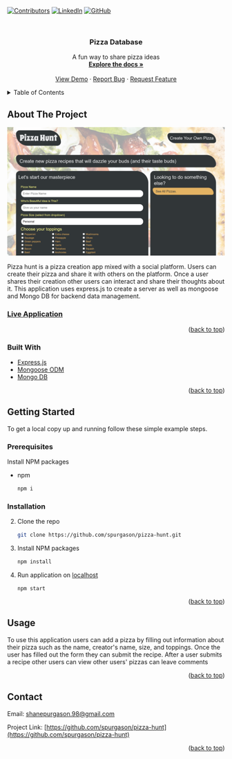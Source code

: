 <div id="top"></div>

[![Contributors][contributors-shield]][contributors-url]
[![LinkedIn][linkedin-shield]][linkedin-url]
[![GitHub][github-shield]][github-url]



<!-- PROJECT LOGO -->
<br />
<div align="center">

<h3 align="center">Pizza Database</h3>

  <p align="center">
    A fun way to share pizza ideas
    <br />
    <a href="https://github.com/spurgason/pizza-hunt"><strong>Explore the docs »</strong></a>
    <br />
    <br />
    <a href="https://github.com/spurgason/pizza-hunt">View Demo</a>
    ·
    <a href="https://github.com/spurgason/pizza-hunt/issues">Report Bug</a>
    ·
    <a href="https://github.com/spurgason/pizza-hunt/issues">Request Feature</a>
  </p>
</div>



<!-- TABLE OF CONTENTS -->
<details>
  <summary>Table of Contents</summary>
  <ol>
    <li>
      <a href="#about-the-project">About The Project</a>
      <ul>
        <li><a href="#built-with">Built With</a></li>
      </ul>
    </li>
    <li>
      <a href="#getting-started">Getting Started</a>
      <ul>
        <li><a href="#prerequisites">Prerequisites</a></li>
        <li><a href="#installation">Installation</a></li>
      </ul>
    </li>
    <li><a href="#usage">Usage</a></li>
    <li><a href="#contact">Contact</a></li>
  </ol>
</details>



<!-- ABOUT THE PROJECT -->
## About The Project

[![Product Name Screen Shot][product-screenshot]](https://limitless-harbor-63842.herokuapp.com/)

Pizza hunt is a pizza creation app mixed with a social platform. Users can create their pizza and share it with others on the platform. Once a user shares their creation other users can interact and share their thoughts about it. This application uses express.js to create a server as well as mongoose and Mongo DB for backend data management.   

### [Live Application](https://limitless-harbor-63842.herokuapp.com/)

<p align="right">(<a href="#top">back to top</a>)</p>



### Built With


* [Express.js](https://expressjs.com/)
* [Mongoose ODM](https://mongoosejs.com/)
* [Mongo DB](https://www.mongodb.com/)

<p align="right">(<a href="#top">back to top</a>)</p>



<!-- GETTING STARTED -->
## Getting Started
To get a local copy up and running follow these simple example steps.

### Prerequisites

Install NPM packages
* npm
  ```sh
  npm i
  ```

### Installation

2. Clone the repo
   ```sh
   git clone https://github.com/spurgason/pizza-hunt.git
   ```
3. Install NPM packages
   ```sh
   npm install
   ```
4. Run application on [localhost](http://localhost:3001/)
   ```
   npm start
   ```

<p align="right">(<a href="#top">back to top</a>)</p>



<!-- USAGE EXAMPLES -->
## Usage

To use this application users can add a pizza by filling out information about their pizza such as the name, creator's name, size, and toppings. Once the user has filled out the form they can submit the recipe. After a user submits a recipe other users can view other users' pizzas can leave comments

<p align="right">(<a href="#top">back to top</a>)</p>

<!-- CONTACT -->
## Contact
Email: [shanepurgason.98@gmail.com](shanepurgason.98@gmail.com)

Project Link: [https://github.com/spurgason/pizza-hunt](https://github.com/spurgason/pizza-hunt)

<p align="right">(<a href="#top">back to top</a>)</p>

<!-- MARKDOWN LINKS & IMAGES -->
<!-- https://www.markdownguide.org/basic-syntax/#reference-style-links -->
[contributors-shield]: https://img.shields.io/github/contributors/spurgason/pizza-hunt.svg?style=for-the-badge
[contributors-url]: https://github.com/spurgason/pizza-hunt/graphs/contributors

[linkedin-shield]: https://img.shields.io/badge/-LinkedIn-black.svg?style=for-the-badge&logo=linkedin&colorB=555
[linkedin-url]: https://linkedin.com/in/shane-purgason-0b3a96199

[github-shield]: https://img.shields.io/badge/-GitHub-black.svg?style=for-the-badge&logo=github&colorB=555
[github-url]: https://github.com/spurgason

[product-screenshot]: public/assets/images/pizza-hunt.png
